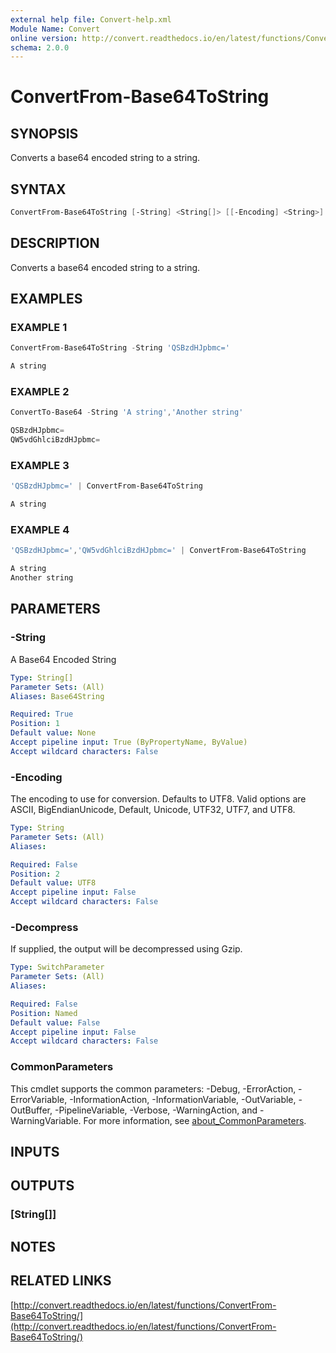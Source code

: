 ```yaml
---
external help file: Convert-help.xml
Module Name: Convert
online version: http://convert.readthedocs.io/en/latest/functions/ConvertFrom-Base64ToString/
schema: 2.0.0
---
```


# ConvertFrom-Base64ToString

## SYNOPSIS

Converts a base64 encoded string to a string.

## SYNTAX

```powershell
ConvertFrom-Base64ToString [-String] <String[]> [[-Encoding] <String>] [-Decompress] [<CommonParameters>]
```

## DESCRIPTION

Converts a base64 encoded string to a string.

## EXAMPLES

### EXAMPLE 1

```powershell
ConvertFrom-Base64ToString -String 'QSBzdHJpbmc='

A string
```

### EXAMPLE 2

```powershell
ConvertTo-Base64 -String 'A string','Another string'

QSBzdHJpbmc=
QW5vdGhlciBzdHJpbmc=
```

### EXAMPLE 3

```powershell
'QSBzdHJpbmc=' | ConvertFrom-Base64ToString

A string
```

### EXAMPLE 4

```powershell
'QSBzdHJpbmc=','QW5vdGhlciBzdHJpbmc=' | ConvertFrom-Base64ToString

A string
Another string
```

## PARAMETERS

### -String

A Base64 Encoded String

```yaml
Type: String[]
Parameter Sets: (All)
Aliases: Base64String

Required: True
Position: 1
Default value: None
Accept pipeline input: True (ByPropertyName, ByValue)
Accept wildcard characters: False
```

### -Encoding

The encoding to use for conversion.
Defaults to UTF8.
Valid options are ASCII, BigEndianUnicode, Default, Unicode, UTF32, UTF7, and UTF8.

```yaml
Type: String
Parameter Sets: (All)
Aliases:

Required: False
Position: 2
Default value: UTF8
Accept pipeline input: False
Accept wildcard characters: False
```

### -Decompress

If supplied, the output will be decompressed using Gzip.

```yaml
Type: SwitchParameter
Parameter Sets: (All)
Aliases:

Required: False
Position: Named
Default value: False
Accept pipeline input: False
Accept wildcard characters: False
```

### CommonParameters

This cmdlet supports the common parameters: -Debug, -ErrorAction, -ErrorVariable, -InformationAction, -InformationVariable, -OutVariable, -OutBuffer, -PipelineVariable, -Verbose, -WarningAction, and -WarningVariable. For more information, see [about_CommonParameters](http://go.microsoft.com/fwlink/?LinkID=113216).

## INPUTS

## OUTPUTS

### [String[]]

## NOTES

## RELATED LINKS

[http://convert.readthedocs.io/en/latest/functions/ConvertFrom-Base64ToString/](http://convert.readthedocs.io/en/latest/functions/ConvertFrom-Base64ToString/)
